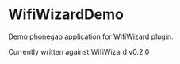 WifiWizardDemo
==============

Demo phonegap application for WifiWizard plugin.

Currently written against WifiWizard v0.2.0
